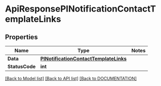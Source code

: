# ApiResponsePINotificationContactTemplateLinks

## Properties
Name | Type | Notes
------------ | ------------- | -------------
**Data** | **[**PINotificationContactTemplateLinks**](../Model/PINotificationContactTemplateLinks.md)**
**StatusCode** | **int**

[[Back to Model list]](../../DOCUMENTATION.md#documentation-for-models) [[Back to API list]](../../DOCUMENTATION.md#documentation-for-api-endpoints) [[Back to DOCUMENTATION]](../../DOCUMENTATION.md)
